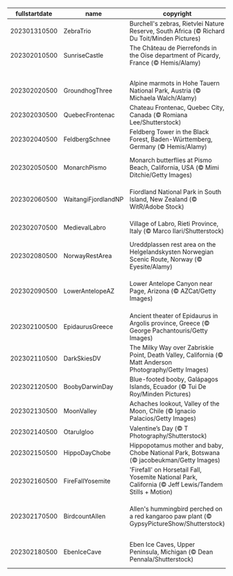 |fullstartdate|name|copyright|title|image|
|--|--|--|--|--|
202301310500|ZebraTrio|Burchell's zebras, Rietvlei Nature Reserve, South Africa (© Richard Du Toit/Minden Pictures)|Zebras enjoying their day|![](/en-CA/2023/02/202301310500ZebraTrio.jpg)|
202302010500|SunriseCastle|The Château de Pierrefonds in the Oise department of Picardy, France (© Hemis/Alamy)|The old castle at sunrise|![](/en-CA/2023/02/202302010500SunriseCastle.jpg)|
||||![](/en-CA/2023/02/.jpg)|
202302020500|GroundhogThree|Alpine marmots in Hohe Tauern National Park, Austria (© Michaela Walch/Alamy)|Spring is coming|![](/en-CA/2023/02/202302020500GroundhogThree.jpg)|
202302030500|QuebecFrontenac|Chateau Frontenac, Quebec City, Canada (© Romiana Lee/Shutterstock)|Good cold fun|![](/en-CA/2023/02/202302030500QuebecFrontenac.jpg)|
202302040500|FeldbergSchnee|Feldberg Tower in the Black Forest, Baden-Württemberg, Germany (© Hemis/Alamy)|Best views tower|![](/en-CA/2023/02/202302040500FeldbergSchnee.jpg)|
202302050500|MonarchPismo|Monarch butterflies at Pismo Beach, California, USA (© Mimi Ditchie/Getty Images)|What are these colourful insects?|![](/en-CA/2023/02/202302050500MonarchPismo.jpg)|
202302060500|WaitangiFjordlandNP|Fiordland National Park in South Island, New Zealand (© WitR/Adobe Stock)|When landscape met wilderness|![](/en-CA/2023/02/202302060500WaitangiFjordlandNP.jpg)|
202302070500|MedievalLabro|Village of Labro, Rieti Province, Italy (© Marco Ilari/Shutterstock)|History awaits atop the hill|![](/en-CA/2023/02/202302070500MedievalLabro.jpg)|
202302080500|NorwayRestArea|Ureddplassen rest area on the Helgelandskysten Norwegian Scenic Route, Norway (© Eyesite/Alamy)|A public restroom or a tourist spot?|![](/en-CA/2023/02/202302080500NorwayRestArea.jpg)|
202302090500|LowerAntelopeAZ|Lower Antelope Canyon near Page, Arizona (© AZCat/Getty Images)|What are these beautiful sandy waves?|![](/en-CA/2023/02/202302090500LowerAntelopeAZ.jpg)|
202302100500|EpidaurusGreece|Ancient theater of Epidaurus in Argolis province, Greece (© George Pachantouris/Getty Images)|Masterpiece of acoustic science|![](/en-CA/2023/02/202302100500EpidaurusGreece.jpg)|
202302110500|DarkSkiesDV|The Milky Way over Zabriskie Point, Death Valley, California (© Matt Anderson Photography/Getty Images)|A sky full of stars|![](/en-CA/2023/02/202302110500DarkSkiesDV.jpg)|
202302120500|BoobyDarwinDay|Blue-footed booby, Galápagos Islands, Ecuador (© Tui De Roy/Minden Pictures)|A smooth landing, feet first|![](/en-CA/2023/02/202302120500BoobyDarwinDay.jpg)|
202302130500|MoonValley|Achaches lookout, Valley of the Moon, Chile (© Ignacio Palacios/Getty Images)|Fly me to the moon|![](/en-CA/2023/02/202302130500MoonValley.jpg)|
202302140500|OtaruIgloo|Valentine’s Day (© T Photography/Shutterstock)|Love is in the snow|![](/en-CA/2023/02/202302140500OtaruIgloo.jpg)|
202302150500|HippoDayChobe|Hippopotamus mother and baby, Chobe National Park, Botswana (© jacobeukman/Getty Images)|World Hippo Day, a giant celebration|![](/en-CA/2023/02/202302150500HippoDayChobe.jpg)|
202302160500|FireFallYosemite|'Firefall' on Horsetail Fall, Yosemite National Park, California (© Jeff Lewis/Tandem Stills + Motion)|Why is this cliffside ablaze?|![](/en-CA/2023/02/202302160500FireFallYosemite.jpg)|
202302170500|BirdcountAllen|Allen's hummingbird perched on a red kangaroo paw plant (© GypsyPictureShow/Shutterstock)|Let the Great Backyard Bird Count begin!|![](/en-CA/2023/02/202302170500BirdcountAllen.jpg)|
202302180500|EbenIceCave|Eben Ice Caves, Upper Peninsula, Michigan (© Dean Pennala/Shutterstock)|A breathtaking cave when it’s cold|![](/en-CA/2023/02/202302180500EbenIceCave.jpg)|
